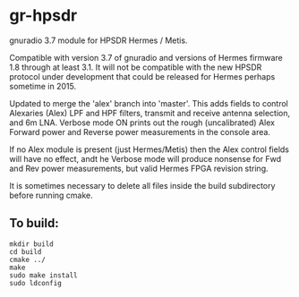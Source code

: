 gr-hpsdr
========

gnuradio 3.7 module for HPSDR Hermes / Metis.

Compatible with version 3.7 of gnuradio and versions of Hermes firmware 1.8 through at least 3.1. It will not be compatible with the new HPSDR protocol under development that could be released for Hermes perhaps sometime in 2015.

Updated to merge the 'alex' branch into 'master'. This adds fields to control Alexaries (Alex) LPF and HPF filters, transmit and receive antenna selection, and 6m LNA. Verbose mode ON prints out the rough (uncalibrated) Alex Forward power and Reverse power measurements in the console area.

If no Alex module is present (just Hermes/Metis) then the Alex control fields will have no effect, andt he Verbose mode will produce nonsense for Fwd and Rev power measurements, but valid Hermes FPGA revision string.

It is sometimes necessary to delete all files inside the build subdirectory before running cmake.

To build:
---------

    mkdir build 
    cd build 
    cmake ../ 
    make 
    sudo make install 
    sudo ldconfig 


